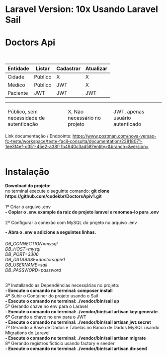 
<div class="ui container" style="padding-top: 10px; width:100% !important;">
            <div class="ui segments raised">
                <div class="ui segment">
                    <h1>Laravel Version: 10x Usando Laravel Sail</h1>
                </div>
                <div class="ui segment">
                    <h1>Doctors Api</h1>
                </div>
                <br>
                <div class="ui segment secondary form">
                    <table class="ui table very compact celled selectable small blue">
                        <thead>
                            <tr>
                                <th class="active">Entidade</th>
                                <th>Listar</th>
                                <th>Cadastrar</th>
                                <th>Atualizar</th>
                            </tr>
                        </thead>
                        <tbody>
                            <tr>
                                <td>Cidade</td>
                                <td><i class="icon check large green "></i> Público</td>
                                <td><i class="icon close red large"></i>X</td>
                                <td><i class="icon close red large"></i> X</td>
                            </tr>
                            <tr>
                                <td>Médico</td>
                                <td><i class="icon check large green"></i>Público </td>
                                <td><i class="icon lock black large"></i> JWT </td>
                                <td><i class="icon close red large"></i>X</td>
                            </tr>
                            <tr>
                                <td>Paciente</td>
                                <td><i class="icon lock black large"></i> JWT</td>
                                <td><i class="icon lock black large"></i> JWT</td>
                                <td><i class="icon lock black large"></i> JWT</td>
                            </tr>
                        </tbody>
                    </table>
                    <hr>
                    <table class="ui table very compact celled selectable small blue">
                                <thead>
                                    <tr>
                                        <td>Público, sem necessidade de autenticação</td>
                                        <td>X, Não necessário no projeto</td>
                                        <td>JWT, apenas usuário autenticado</td>
                                    </tr>
                                </thead>
                     </table>
                    <div class="ui segment">
                        <div class="ui header">
                        Link documentação / Endpoints:
                            <a target="_blank" href="https://www.postman.com/nova-versao-fc-teste/workspace/teste-facil-consulta/documentation/23818071-1ee3f4ef-d351-45e2-a38f-1b4940c3ad58?entity=&branch=&version="> https://www.postman.com/nova-versao-fc-teste/workspace/teste-facil-consulta/documentation/23818071-1ee3f4ef-d351-45e2-a38f-1b4940c3ad58?entity=&branch=&version=</a>
                    </div>
                    </div>
                </div>
                <br>
                <div class="ui segment">
                    <h1>Instalação</h1>
                     <strong> Download do projeto:</strong> <br>
                     no terminal execute o seguinte comando: <strong>git clone https://github.com/codekbr/DoctorsApiv1.git</strong>
                </div>
                <br>
                <div class="ui segment">
                     1º Criar o arquivo .env <br>
                       <strong> - Copiar o .env.example da raiz do projeto laravel e renomea-lo para .env <br></strong> <br>
                     2º Configurar a conexão com MySQL do projeto no arquivo .env <br>
                     <p>
                          <strong>- Abra o .env e adicione a seguintes linhas. <br></strong>
                         <h6>
                            DB_CONNECTION=mysql <br>
                            DB_HOST=mysql <br>
                            DB_PORT=3306 <br>
                            DB_DATABASE=doctorsapiv1 <br>
                            DB_USERNAME=sail <br>
                            DB_PASSWORD=password
                         </h6>
                     </p>
                     3º Installando as Dependências necessárias no projeto: <br>
                         <strong>- Execute o comando no terminal:  composer install <br></strong>
                     4º Subir o Container do projeto usando o Sail <br>
                        <strong>- Execute o comando no terminal: ./vendor/bin/sail up</strong> <br>
                     5º Gerando chave no env para o Laravel <br>
                         <strong>- Execute o comando no terminal: ./vendor/bin/sail artisan key:generate <br></strong>
                     6º Gerando a chave no env para o JWT <br>
                         <strong>- Execute o comando no terminal: ./vendor/bin/sail artisan jwt:secret <br></strong>
                     7º Gerando a Base de Dados e Tabelas no Banco de Dados MySQL usando Migrations do Laravel <br>
                        <strong>- Execute o comando no terminal: ./vendor/bin/sail artisan migrate</strong> <br>
                     8º Gerando registros fictício usando factory e seeder <br>
                         <strong>- Execute o comando no terminal: ./vendor/bin/sail artisan db:seed</strong>  <br>
                </div>
            </div>
        </div>
